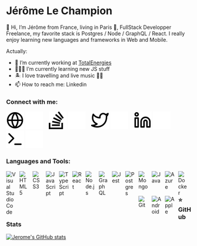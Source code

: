 # Jérôme Le Champion
👋 Hi, I’m Jérôme from France, living in Paris 🗼, FullStack Developper Freelance, my favorite stack is Postgres / Node / GraphQL / React. I really enjoy learning new languages and frameworks in Web and Mobile. 

<!---
jerome-lechampion/jerome-lechampion is a ✨ special ✨ repository because its `README.md` (this file) appears on your GitHub profile.
You can click the Preview link to take a look at your changes.
--->
Actually:

- 🔭 I’m currently working at [TotalEnergies](https://www.linkedin.com/company/totalenergies/mycompany/verification/)
- 🧑🏼‍💻 I’m currently learning new JS stuff
- 🏝 I love travelling and live music 🤘🏻
- 📫 How to reach me: Linkedin

### Connect with me:

[![img_contact](./img/globe-light.svg)](https://jeromelechampion.fr#gh-light-mode-only)
[![img_contact](./img/globe-dark.svg)](https://jeromelechampion.fr#gh-dark-mode-only)
&nbsp;&nbsp;
[![img_contact](./img/stack-overflow-light.svg)](https://stackoverflow.com/users/5468999/aznhar#gh-light-mode-only)
[![img_contact](./img/stack-overflow-dark.svg)](https://stackoverflow.com/users/5468999/aznhar#gh-dark-mode-only)
&nbsp;&nbsp;
[![img_contact](./img/twitter-light.svg)](https://twitter.com/jeromelechampi1#gh-light-mode-only)
[![img_contact](./img/twitter-dark.svg)](https://twitter.com/jeromelechampi1st#gh-dark-mode-only)
&nbsp;&nbsp;
[![img_contact](./img/linkedin-light.svg)](https://www.linkedin.com/in/j%C3%A9r%C3%B4me-le-champion-55381788/#gh-light-mode-only)
[![img_contact](./img/linkedin-dark.svg)](https://www.linkedin.com/in/j%C3%A9r%C3%B4me-le-champion-55381788/#gh-dark-mode-only)
&nbsp;&nbsp;
[![img_contact](./img/terminal-light.svg)](https://www.malt.fr/profile/jeromelechampion/#gh-light-mode-only)
[![img_contact](./img/terminal-dark.svg)](https://www.malt.fr/profile/jeromelechampion/#gh-dark-mode-only)

### Languages and Tools:

[<img align="left" alt="Visual Studio Code" width="26px" src="https://cdn.jsdelivr.net/gh/devicons/devicon/icons/vscode/vscode-original.svg" style="padding-right:10px;" />](https://code.visualstudio.com/)
[<img align="left" alt="HTML5" width="26px" src="https://cdn.jsdelivr.net/gh/devicons/devicon/icons/html5/html5-original.svg" style="padding-right:10px;" />](https://html.com/)
[<img align="left" alt="CSS3" width="26px" src="https://cdn.jsdelivr.net/gh/devicons/devicon/icons/css3/css3-original.svg" style="padding-right:10px;" />](https://css-tricks.com/)
[<img align="left" alt="JavaScript" width="26px" src="https://cdn.jsdelivr.net/gh/devicons/devicon/icons/javascript/javascript-original.svg" style="padding-right:10px;" />](https://www.javascript.com/)
[<img align="left" alt="TypeScript" width="26px" src="https://cdn.jsdelivr.net/gh/devicons/devicon/icons/typescript/typescript-original.svg" style="padding-right:10px;" />](https://www.typescriptlang.org/)
[<img align="left" alt="React" width="26px" src="https://cdn.jsdelivr.net/gh/devicons/devicon/icons/react/react-original.svg" style="padding-right:10px;" />](https://reactjs.org/)
[<img align="left" alt="Node.js" width="26px" src="https://cdn.jsdelivr.net/gh/devicons/devicon/icons/nodejs/nodejs-original.svg" style="padding-right:10px;" />](https://nodejs.org/en/)
[<img align="left" alt="GraphQL" width="26px" src="https://cdn.jsdelivr.net/gh/devicons/devicon/icons/graphql/graphql-plain.svg" style="padding-right:10px;" />](https://graphql.org/)
[<img align="left" alt="Jest" width="26px" src="https://cdn.jsdelivr.net/gh/devicons/devicon/icons/jest/jest-plain.svg" style="padding-right:10px;" />](https://jestjs.io/)
[<img align="left" alt="Postgres" width="26px" src="https://cdn.jsdelivr.net/gh/devicons/devicon/icons/postgresql/postgresql-original.svg" style="padding-right:10px;" />](https://www.postgresql.org/)
[<img align="left" alt="Mongo" width="26px" src="https://cdn.jsdelivr.net/gh/devicons/devicon/icons/mongodb/mongodb-original.svg" style="padding-right:10px;" />](https://www.mongodb.com/)
[<img align="left" alt="Java" width="26px" src="https://cdn.jsdelivr.net/gh/devicons/devicon/icons/java/java-original.svg" style="padding-right:10px;" />](https://www.java.com/)
[<img align="left" alt="Azure" width="26px" src="https://cdn.jsdelivr.net/gh/devicons/devicon/icons/azure/azure-original.svg" style="padding-right:10px;" />](https://azure.microsoft.com/)
[<img align="left" alt="Docker" width="26px" src="https://cdn.jsdelivr.net/gh/devicons/devicon/icons/docker/docker-original.svg" style="padding-right:10px;" />](https://www.docker.com/)
[<img align="left" alt="Git" width="26px" src="https://cdn.jsdelivr.net/gh/devicons/devicon/icons/git/git-original.svg" style="padding-right:10px;" />](https://git-scm.com/)
[<img align="left" alt="Android" width="26px" src="https://cdn.jsdelivr.net/gh/devicons/devicon/icons/android/android-original.svg" style="padding-right:10px;" />](https://developer.android.com/studio)
[<img align="left" alt="Apple" width="26px" src="https://cdn.jsdelivr.net/gh/devicons/devicon/icons/apple/apple-original.svg" style="padding-right:10px;" />](https://developer.apple.com/xcode/)


<br />
<br />

### ⭐ GitHub Stats

[![Jerome's GitHub stats](https://github-readme-stats.vercel.app/api?username=jerome-lechampion&show_icons=true&hide_border=false&title_color=3B1F94f&icon_color=FFE500&bg_color=09131B&text_color=ffffff&border_color=0c1a25)](https://github.com/jerome-lechampion/github-readme-stats)
